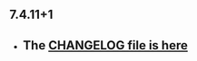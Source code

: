 ## 7.4.11+1

- ## The [CHANGELOG file is here](https://www.canardoux.xyz/tau_sound/doc/pages/flutter-sound/api/topics/changelog.html)


